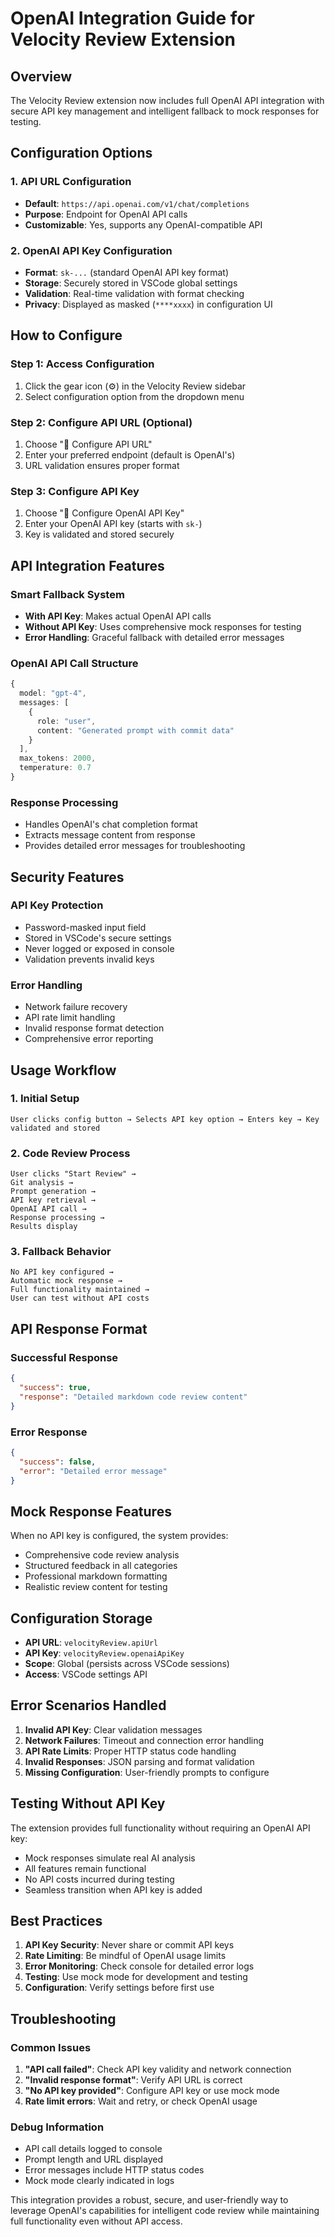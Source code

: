 # OpenAI Integration Guide for Velocity Review Extension

## Overview
The Velocity Review extension now includes full OpenAI API integration with secure API key management and intelligent fallback to mock responses for testing.

## Configuration Options

### 1. API URL Configuration
- **Default**: `https://api.openai.com/v1/chat/completions`
- **Purpose**: Endpoint for OpenAI API calls
- **Customizable**: Yes, supports any OpenAI-compatible API

### 2. OpenAI API Key Configuration
- **Format**: `sk-...` (standard OpenAI API key format)
- **Storage**: Securely stored in VSCode global settings
- **Validation**: Real-time validation with format checking
- **Privacy**: Displayed as masked (`****xxxx`) in configuration UI

## How to Configure

### Step 1: Access Configuration
1. Click the gear icon (⚙️) in the Velocity Review sidebar
2. Select configuration option from the dropdown menu

### Step 2: Configure API URL (Optional)
1. Choose "🔗 Configure API URL"
2. Enter your preferred endpoint (default is OpenAI's)
3. URL validation ensures proper format

### Step 3: Configure API Key
1. Choose "🔑 Configure OpenAI API Key"
2. Enter your OpenAI API key (starts with `sk-`)
3. Key is validated and stored securely

## API Integration Features

### Smart Fallback System
- **With API Key**: Makes actual OpenAI API calls
- **Without API Key**: Uses comprehensive mock responses for testing
- **Error Handling**: Graceful fallback with detailed error messages

### OpenAI API Call Structure
```typescript
{
  model: "gpt-4",
  messages: [
    {
      role: "user",
      content: "Generated prompt with commit data"
    }
  ],
  max_tokens: 2000,
  temperature: 0.7
}
```

### Response Processing
- Handles OpenAI's chat completion format
- Extracts message content from response
- Provides detailed error messages for troubleshooting

## Security Features

### API Key Protection
- Password-masked input field
- Stored in VSCode's secure settings
- Never logged or exposed in console
- Validation prevents invalid keys

### Error Handling
- Network failure recovery
- API rate limit handling
- Invalid response format detection
- Comprehensive error reporting

## Usage Workflow

### 1. Initial Setup
```
User clicks config button → Selects API key option → Enters key → Key validated and stored
```

### 2. Code Review Process
```
User clicks "Start Review" → 
Git analysis → 
Prompt generation → 
API key retrieval → 
OpenAI API call → 
Response processing → 
Results display
```

### 3. Fallback Behavior
```
No API key configured → 
Automatic mock response → 
Full functionality maintained → 
User can test without API costs
```

## API Response Format

### Successful Response
```json
{
  "success": true,
  "response": "Detailed markdown code review content"
}
```

### Error Response
```json
{
  "success": false,
  "error": "Detailed error message"
}
```

## Mock Response Features
When no API key is configured, the system provides:
- Comprehensive code review analysis
- Structured feedback in all categories
- Professional markdown formatting
- Realistic review content for testing

## Configuration Storage
- **API URL**: `velocityReview.apiUrl`
- **API Key**: `velocityReview.openaiApiKey`
- **Scope**: Global (persists across VSCode sessions)
- **Access**: VSCode settings API

## Error Scenarios Handled
1. **Invalid API Key**: Clear validation messages
2. **Network Failures**: Timeout and connection error handling
3. **API Rate Limits**: Proper HTTP status code handling
4. **Invalid Responses**: JSON parsing and format validation
5. **Missing Configuration**: User-friendly prompts to configure

## Testing Without API Key
The extension provides full functionality without requiring an OpenAI API key:
- Mock responses simulate real AI analysis
- All features remain functional
- No API costs incurred during testing
- Seamless transition when API key is added

## Best Practices
1. **API Key Security**: Never share or commit API keys
2. **Rate Limiting**: Be mindful of OpenAI usage limits
3. **Error Monitoring**: Check console for detailed error logs
4. **Testing**: Use mock mode for development and testing
5. **Configuration**: Verify settings before first use

## Troubleshooting

### Common Issues
1. **"API call failed"**: Check API key validity and network connection
2. **"Invalid response format"**: Verify API URL is correct
3. **"No API key provided"**: Configure API key or use mock mode
4. **Rate limit errors**: Wait and retry, or check OpenAI usage

### Debug Information
- API call details logged to console
- Prompt length and URL displayed
- Error messages include HTTP status codes
- Mock mode clearly indicated in logs

This integration provides a robust, secure, and user-friendly way to leverage OpenAI's capabilities for intelligent code review while maintaining full functionality even without API access.

